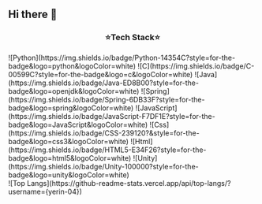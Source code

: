 ## Hi there 👋

<!--
**yerin-04/yerin-04** is a ✨ _special_ ✨ repository because its `README.md` (this file) appears on your GitHub profile.

Here are some ideas to get you started:

- 🔭 I’m currently working on ...
- 🌱 I’m currently learning ...
- 👯 I’m looking to collaborate on ...
- 🤔 I’m looking for help with ...
- 💬 Ask me about ...
- 📫 How to reach me: ...
- 😄 Pronouns: ...
- ⚡ Fun fact: ...
-->
<body>
<h3 align = "center"> ⭐Tech Stack⭐ </h3>
<div align="center">
 
</div>
 ![Python](https://img.shields.io/badge/Python-14354C?style=for-the-badge&logo=python&logoColor=white)
  ![C](https://img.shields.io/badge/C-00599C?style=for-the-badge&logo=c&logoColor=white)
  ![Java](https://img.shields.io/badge/Java-ED8B00?style=for-the-badge&logo=openjdk&logoColor=white)
  ![Spring](https://img.shields.io/badge/Spring-6DB33F?style=for-the-badge&logo=spring&logoColor=white)
  ![JavaScript](https://img.shields.io/badge/JavaScript-F7DF1E?style=for-the-badge&logo=JavaScript&logoColor=white)
  ![Css](https://img.shields.io/badge/CSS-239120?&style=for-the-badge&logo=css3&logoColor=white)
  ![Html](https://img.shields.io/badge/HTML5-E34F26?style=for-the-badge&logo=html5&logoColor=white)
  ![Unity](https://img.shields.io/badge/Unity-100000?style=for-the-badge&logo=unity&logoColor=white)
<br>

<div align = "left">
  ![Top Langs](https://github-readme-stats.vercel.app/api/top-langs/?username={yerin-04})
</div>

<br>

</body>



